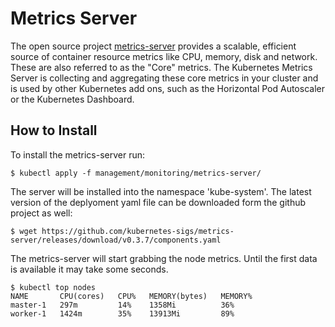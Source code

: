 # Metrics Server

The open source project [metrics-server](https://github.com/kubernetes-sigs/metrics-server) provides a scalable, efficient source of container resource metrics
like CPU, memory, disk and network. These are also referred to as the "Core" metrics.
The Kubernetes Metrics Server is collecting and aggregating these core metrics in your cluster and is used by other Kubernetes add ons, such as the Horizontal Pod Autoscaler or the Kubernetes Dashboard. 

## How to Install

To install the metrics-server run:


	$ kubectl apply -f management/monitoring/metrics-server/

The server will be installed into the namespace 'kube-system'.  The latest version of the deplyoment yaml file can be downloaded form the github project as well:

	$ wget https://github.com/kubernetes-sigs/metrics-server/releases/download/v0.3.7/components.yaml
	

The metrics-server will start grabbing the node metrics. Until the first data is available it may take some seconds. 


	$ kubectl top nodes
	NAME       CPU(cores)   CPU%   MEMORY(bytes)   MEMORY%   
	master-1   297m         14%    1358Mi          36%       
	worker-1   1424m        35%    13913Mi         89%       


